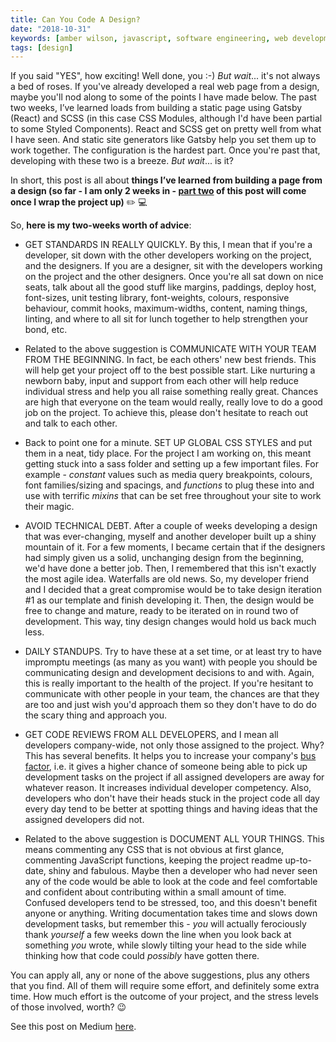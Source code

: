```yaml
---
title: Can You Code A Design?
date: "2018-10-31"
keywords: [amber wilson, javascript, software engineering, web development, coding, design,communication, communicate, documentation, document, dev tips]
tags: [design]
---
```


If you said "YES", how exciting! Well done, you :-) *But wait*... it's not always a bed of roses. If you've already developed a real web page from a design, maybe you'll nod along to some of the points I have made below. The past two weeks, I’ve learned loads from building a static page using Gatsby (React) and SCSS (in this case CSS Modules, although I'd have been partial to some Styled Components). React and SCSS get on pretty well from what I have seen. And static site generators like Gatsby help you set them up to work together. The configuration is the hardest part. Once you're past that, developing with these two is a breeze. *But wait*... is it?

In short, this post is all about **things I’ve learned from building a page from a design (so far - I am only 2 weeks in - [part two](/blog/can-you-code-a-design-part-two) of this post will come once I wrap the project up)** ✏️ 💻

So, **here is my two-weeks worth of advice**:

*   GET STANDARDS IN REALLY QUICKLY. By this, I mean that if you're a developer, sit down with the other developers working on the project, and the designers. If you are a designer, sit with the developers working on the project and the other designers. Once you're all sat down on nice seats, talk about all the good stuff like margins, paddings, deploy host, font-sizes, unit testing library, font-weights, colours, responsive behaviour, commit hooks, maximum-widths, content, naming things, linting, and where to all sit for lunch together to help strengthen your bond, etc.

*   Related to the above suggestion is COMMUNICATE WITH YOUR TEAM FROM THE BEGINNING. In fact, be each others' new best friends. This will help get your project off to the best possible start. Like nurturing a newborn baby, input and support from each other will help reduce individual stress and help you all raise something really great. Chances are high that everyone on the team would really, really love to do a good job on the project. To achieve this, please don't hesitate to reach out and talk to each other.

*   Back to point one for a minute. SET UP GLOBAL CSS STYLES and put them in a neat, tidy place. For the project I am working on, this meant getting stuck into a sass folder and setting up a few important files. For example - _constant_ values such as media query breakpoints, colours, font families/sizing and spacings, and _functions_ to plug these into and use with terrific _mixins_ that can be set free throughout your site to work their magic.

*   AVOID TECHNICAL DEBT. After a couple of weeks developing a design that was ever-changing, myself and another developer built up a shiny mountain of it. For a few moments, I became certain that if the designers had simply given us a solid, unchanging design from the beginning, we'd have done a better job. Then, I remembered that this isn't exactly the most agile idea. Waterfalls are old news. So, my developer friend and I decided that a great compromise would be to take design iteration #1 as our template and finish developing it. Then, the design would be free to change and mature, ready to be iterated on in round two of development. This way, tiny design changes would hold us back much less.

*   DAILY STANDUPS. Try to have these at a set time, or at least try to have impromptu meetings (as many as you want) with people you should be communicating design and development decisions to and with. Again, this is really important to the health of the project. If you're hesitant to communicate with other people in your team, the chances are that they are too and just wish you'd approach them so they don't have to do do the scary thing and approach you.

*   GET CODE REVIEWS FROM ALL DEVELOPERS, and I mean all developers company-wide, not only those assigned to the project. Why? This has several benefits. It helps you to increase your company's [bus factor](https://medium.com/tech-tajawal/the-bus-factor-6ea1a3ede6bd), i.e. it gives a higher chance of someone being able to pick up development tasks on the project if all assigned developers are away for whatever reason. It increases individual developer competency. Also, developers who don't have their heads stuck in the project code all day every day tend to be better at spotting things and having ideas that the assigned developers did not.

*   Related to the above suggestion is DOCUMENT ALL YOUR THINGS. This means commenting any CSS that is not obvious at first glance, commenting JavaScript functions, keeping the project readme up-to-date, shiny and fabulous. Maybe then a developer who had never seen any of the code would be able to look at the code and feel comfortable and confident about contributing within a small amount of time. Confused developers tend to be stressed, too, and this doesn't benefit anyone or anything. Writing documentation takes time and slows down development tasks, but remember this - _you_ will actually ferociously thank _yourself_ a few weeks down the line when you look back at something _you_ wrote, while slowly tilting your head to the side while thinking how that code could _possibly_ have gotten there.

You can apply all, any or none of the above suggestions, plus any others that you find. All of them will require some effort, and definitely some extra time. How much effort is the outcome of your project, and the stress levels of those involved, worth? 😉

See this post on Medium [here](https://medium.com/@ambrwlsn90/can-you-code-a-design-4d1e9f07795c).